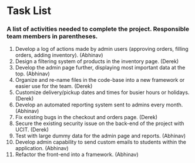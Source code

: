 # Task List
### A list of activities needed to complete the project. Responsible team members in parentheses.
1. Develop a log of actions made by admin users (approving orders, filling orders, adding inventory). (Abhinav)
2. Design a filtering system of products in the inventory page. (Derek)
3. Develop the admin page further, displaying most important data at the top. (Abhinav)
4. Organize and re-name files in the code-base into a new framework or easier use for the team. (Derek)
5. Customize delivery/pickup dates and times for busier hours or holidays. (Derek)
6. Develop an automated reporting system sent to admins every month. (Abhinav)
7. Fix existing bugs in the checkout and orders page. (Derek)
8. Secure the existing security issue on the back-end of the project with UCIT. (Derek)
9. Test with large dummy data for the admin page and reports. (Abhinav)
10. Develop admin capability to send custom emails to students within the application. (Abhinav)
11. Refactor the front-end into a framework. (Abhinav)
